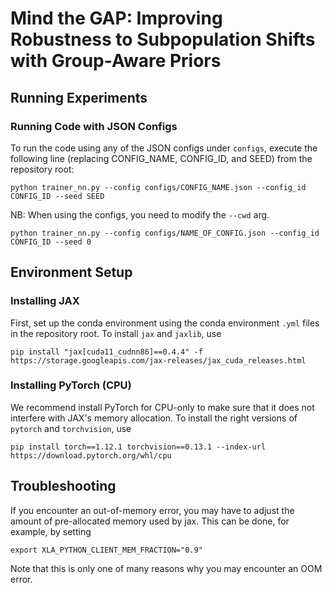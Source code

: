 # Mind the GAP: Improving Robustness to Subpopulation Shifts with Group-Aware Priors


## Running Experiments


### Running Code with JSON Configs

To run the code using any of the JSON configs under `configs`, execute the following line (replacing CONFIG_NAME, CONFIG_ID, and SEED) from the repository root:

```
python trainer_nn.py --config configs/CONFIG_NAME.json --config_id CONFIG_ID --seed SEED
```

NB: When using the configs, you need to modify the `--cwd` arg.

```
python trainer_nn.py --config configs/NAME_OF_CONFIG.json --config_id CONFIG_ID --seed 0
```


## Environment Setup


### Installing JAX

First, set up the conda environment using the conda environment `.yml` files in the repository root. To install `jax` and `jaxlib`, use
```
pip install "jax[cuda11_cudnn86]==0.4.4" -f https://storage.googleapis.com/jax-releases/jax_cuda_releases.html
```

### Installing PyTorch (CPU)

We recommend install PyTorch for CPU-only to make sure that it does not interfere with JAX's memory allocation. To install the right versions of `pytorch` and `torchvision`, use

```
pip install torch==1.12.1 torchvision==0.13.1 --index-url https://download.pytorch.org/whl/cpu
```

## Troubleshooting

If you encounter an out-of-memory error, you may have to adjust the amount of pre-allocated memory used by jax. This can be done, for example, by setting

```
export XLA_PYTHON_CLIENT_MEM_FRACTION="0.9"
```

Note that this is only one of many reasons why you may encounter an OOM error.
